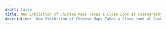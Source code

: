 ```yaml
---
draft: false
title: New Exhibition of Chinese Maps Takes a Close Look at Cosmography and Color
description: 'New Exhibition of Chinese Maps Takes a Close Look at Cosmography and Color '
---
```


